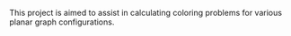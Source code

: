 This project is aimed to assist in calculating coloring problems for various planar graph configurations.
